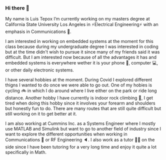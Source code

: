 ### Hi there 👋

<!--
**ltepox/ltepox** is a ✨ _special_ ✨ repository because its `README.md` (this file) appears on your GitHub profile.

Here are some ideas to get you started:

- 🔭 I’m currently working on ...
- 🌱 I’m currently learning ...
- 👯 I’m looking to collaborate on ...
- 🤔 I’m looking for help with ...
- 💬 Ask me about ...
- 📫 How to reach me: ...
- 😄 Pronouns: ...
- ⚡ Fun fact: ...
-->

My name is Luis Tepox 
I’m currently working on my masters degree at California State University Los Angeles in ⚡Electrical Engineering⚡ with an emphasis in Communications :satellite:.

I am interested in working on embedded systems at the moment for this class because during my undergraduate degree I was interested in coding but at the time didn't wish to pursue it since many of my friends said it was difficult. But I am interested now because of all the advantages it has and embedded systems is everywhere wether it is your phone :iphone:, computer :computer:, or other daily electronic systems.

I have several hobbies at the moment. During Covid I explored different thigns I wanted to do once we were able to go out. One of my hobies is cycling :bike: in which I do around where I live either on the park or ride long distance. Another hobby I have currently is indoor rock climbing :climbing:, I get tired when doing this hobby since it involves your forearm and shoulders but honestly fun to do. There are many routes that are still quite difficult but still working on it to get better at it. 

I am also working at Cummins Inc. as a Systems Engineer where I mostly use MATLAB and Simulink but want to go to another field of industry since I want to explore the different opportunities when working in Communications :satellite: or RF Engineering :speaker:. I also work as a tutor :teacher: on the side since I have been tutoring for a very long time and enjoy it quite a lot specifically in Math.
